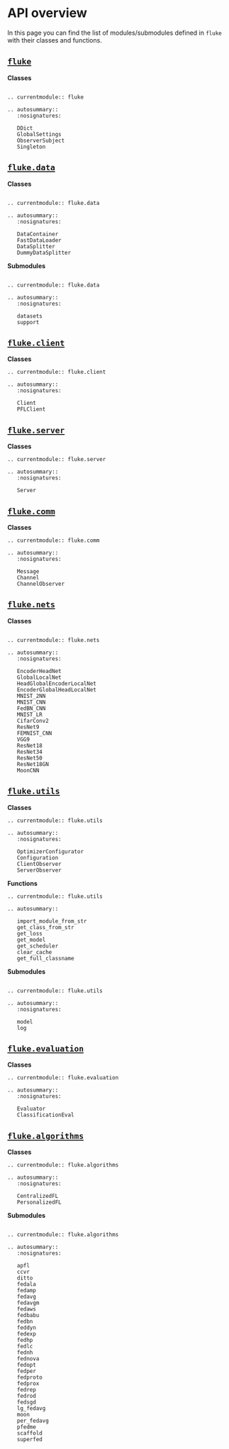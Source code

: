 # API overview

In this page you can find the list of modules/submodules defined in `fluke` with their classes and functions.

## [`fluke`](fluke.md)

**Classes**

```{eval-rst}

.. currentmodule:: fluke

.. autosummary::
   :nosignatures:

   DDict
   GlobalSettings
   ObserverSubject
   Singleton

```

## [`fluke.data`](fluke.data.md)

**Classes**

```{eval-rst}

.. currentmodule:: fluke.data

.. autosummary::
   :nosignatures:
   
   DataContainer
   FastDataLoader
   DataSplitter
   DummyDataSplitter

```

**Submodules**

```{eval-rst}

.. currentmodule:: fluke.data

.. autosummary::
   :nosignatures:
   
   datasets
   support

```


## [`fluke.client`](fluke.client.md)

**Classes**

```{eval-rst}
.. currentmodule:: fluke.client

.. autosummary::
   :nosignatures:
   
   Client
   PFLClient
```

## [`fluke.server`](fluke.server.md)

**Classes**

```{eval-rst}
.. currentmodule:: fluke.server

.. autosummary::
   :nosignatures:
   
   Server
```

## [`fluke.comm`](fluke.comm.md)

**Classes**

```{eval-rst}
.. currentmodule:: fluke.comm

.. autosummary::
   :nosignatures:
   
   Message
   Channel
   ChannelObserver
```

## [`fluke.nets`](fluke.nets.md)

**Classes**

```{eval-rst}

.. currentmodule:: fluke.nets

.. autosummary::
   :nosignatures:
   
   EncoderHeadNet
   GlobalLocalNet
   HeadGlobalEncoderLocalNet
   EncoderGlobalHeadLocalNet
   MNIST_2NN
   MNIST_CNN
   FedBN_CNN
   MNIST_LR
   CifarConv2
   ResNet9
   FEMNIST_CNN
   VGG9
   ResNet18
   ResNet34
   ResNet50
   ResNet18GN
   MoonCNN
```

## [`fluke.utils`](fluke.utils.md)

**Classes**

```{eval-rst}
.. currentmodule:: fluke.utils

.. autosummary::
   :nosignatures:
   
   OptimizerConfigurator
   Configuration
   ClientObserver
   ServerObserver

```

**Functions**

```{eval-rst}
.. currentmodule:: fluke.utils

.. autosummary::

   import_module_from_str
   get_class_from_str
   get_loss
   get_model
   get_scheduler
   clear_cache
   get_full_classname

```

**Submodules**

```{eval-rst}

.. currentmodule:: fluke.utils

.. autosummary::
   :nosignatures:
   
   model
   log

```

## [`fluke.evaluation`](fluke.evaluation.md)

**Classes**

```{eval-rst}
.. currentmodule:: fluke.evaluation

.. autosummary::
   :nosignatures:
   
   Evaluator
   ClassificationEval

```

## [`fluke.algorithms`](fluke.algorithms.md)

**Classes**

```{eval-rst}
.. currentmodule:: fluke.algorithms

.. autosummary::
   :nosignatures:
   
   CentralizedFL
   PersonalizedFL

```

**Submodules**

```{eval-rst}

.. currentmodule:: fluke.algorithms

.. autosummary::
   :nosignatures:

   apfl
   ccvr
   ditto
   fedala
   fedamp
   fedavg
   fedavgm
   fedaws
   fedbabu
   fedbn
   feddyn
   fedexp
   fedhp
   fedlc
   fednh
   fednova
   fedopt
   fedper
   fedproto
   fedprox
   fedrep
   fedrod
   fedsgd
   lg_fedavg
   moon
   per_fedavg
   pfedme
   scaffold
   superfed

```